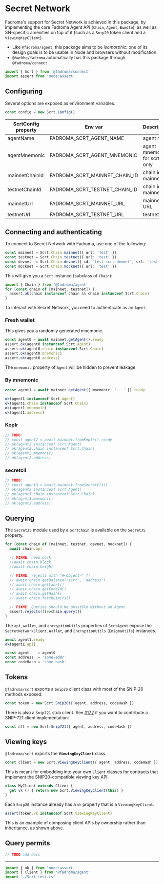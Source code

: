 # Secret Network

Fadroma's support for Secret Network is achieved in this package,
by implementing the core Fadroma Agent API (`Chain`, `Agent`, `Bundle`),
as well as SN-specific amenities on top of it (such as a `Snip20` token client
and a `ViewingKeyClient`).

* Like `@fadroma/agent`, this package aims to be *isomorphic*:
  one of its design goals is to be usable in Node and browsers without modification.
* `@hackbg/fadroma` automatically has this package through `@fadroma/connect`

```typescript
import { Scrt } from '@fadroma/connect'
import assert from 'node:assert'
```

## Configuring

Several options are exposed as environment variables.

```typescript
const config = new Scrt.Config()
```

|ScrtConfig property|Env var|Description|
|-|-|-|
|agentName     |FADROMA_SCRT_AGENT_NAME      |agent name|
|agentMnemonic |FADROMA_SCRT_AGENT_MNEMONIC  |agent mnemonic for scrt only|
|mainnetChainId|FADROMA_SCRT_MAINNET_CHAIN_ID|chain id for mainnet|
|testnetChainId|FADROMA_SCRT_TESTNET_CHAIN_ID|chain id for mainnet|
|mainnetUrl    |FADROMA_SCRT_MAINNET_URL     |mainnet URL|
|testnetUrl    |FADROMA_SCRT_TESTNET_URL     |testnet URL|

## Connecting and authenticating

To connect to Secret Network with Fadroma, use one of the following:

```typescript
const mainnet = Scrt.Chain.mainnet({ url: 'test' })
const testnet = Scrt.Chain.testnet({ url: 'test' })
const devnet  = Scrt.Chain.devnet({ id: 'test-scrt-devnet', url: 'test' })
const mocknet = Scrt.Chain.mocknet({ url: 'test' })
```

This will give you a `Scrt` instance (subclass of `Chain`):

```typescript
import { Chain } from '@fadroma/agent'
for (const chain of [mainnet, testnet]) {
  assert.ok(chain instanceof Chain && chain instanceof Scrt.Chain)
}
```

To interact with Secret Network, you need to authenticate as an `Agent`:

### Fresh wallet

This gives you a randomly generated mnemonic.

```typescript
const agent0 = await mainnet.getAgent().ready
assert.ok(agent0 instanceof Scrt.Agent)
assert.ok(agent0.chain instanceof Scrt.Chain)
assert.ok(agent0.mnemonic)
assert.ok(agent0.address)
```

The `mnemonic` property of `Agent` will be hidden to prevent leakage.

### By mnemonic

```typescript
const agent1 = await mainnet.getAgent({ mnemonic: '...' }).ready

ok(agent1 instanceof Scrt.Agent)
ok(agent1.chain instanceof Scrt.Chain)
ok(agent1.mnemonic)
ok(agent1.address)
```

### Keplr

```typescript
// TODO:
// const agent2 = await mainnet.fromKeplr().ready
// ok(agent2 instanceof Scrt.Agent)
// ok(agent2.chain instanceof Scrt.Chain)
// ok(agent2.mnemonic)
// ok(agent2.address)
```

### secretcli

```typescript
// TODO:
// const agent3 = await mainnet.fromSecretCli()
// ok(agent3 instanceof Scrt.Agent)
// ok(agent3.chain instanceof Scrt.Chain)
// ok(agent3.mnemonic)
// ok(agent3.address)
```

## Querying

The `SecretJS` module used by a `ScrtChain` is available on the `SecretJS` property.

```typescript
for (const chain of [mainnet, testnet, devnet, mocknet]) {
  await chain.api

  // FIXME: need mock
  //await chain.block
  //await chain.height

  // FIXME: rejects with "#<Object>" ?!
  // await chain.getBalance('scrt', 'address')
  // await chain.getLabel()
  // await chain.getCodeId()
  // await chain.getHash()
  // await chain.fetchLimits()

  // FIXME: Queries should be possible without an Agent.
  assert.rejects(()=>chain.query())
}
```

The `api`, `wallet`, and `encryptionUtils` properties of `ScrtAgent`
expose the `SecretNetworkClient`, `Wallet`, and `EncryptionUtils` (`EnigmaUtils`)
instances.

```typescript
await agent1.ready
ok(agent1.api)
```

```typescript
const agent    = agent0
const address  = 'some-addr'
const codeHash = 'some-hash'
```

## Tokens

`@fadroma/scrt` exports a `Snip20` client class with most of the SNIP-20 methods exposed.

```typescript
const token = new Scrt.Snip20({ agent, address, codeHash })
```

There is also a `Snip721` stub client. See [#172](https://github.com/hackbg/fadroma/issues/172)
if you want to contribute a SNIP-721 client implementation:

```typescript
const nft = new Scrt.Snip721({ agent, address, codeHash })
```

## Viewing keys

`@fadroma/scrt` exports the **`ViewingKeyClient`** class.

```typescript
const client = new Scrt.ViewingKeyClient({ agent, address, codeHash })
```

This is meant for embedding into your own `Client` classes
for contracts that implement the SNIP20-compatible viewing key API.

```typescript
class MyClient extends Client {
  get vk () { return new Scrt.ViewingKeyClient(this) }
}
```

Each `Snip20` instance already has a `vk` property that is a `ViewingKeyClient`.

```typescript
assert(token.vk instanceof Scrt.ViewingKeyClient)
```

This is an example of composing client APIs by ownership rather than inheritance,
as shown above.

## Query permits

```typescript
// TODO add docs
```

---

```typescript
import { ok } from 'node:assert'
import { Client } from '@fadroma/agent'
import './Scrt.test.ts'
```
